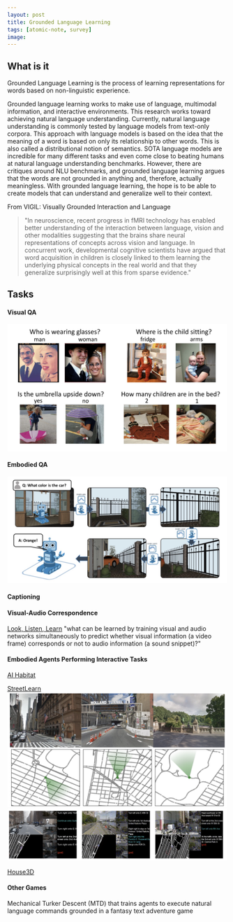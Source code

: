 ```yaml
---
layout: post
title: Grounded Language Learning
tags: [atomic-note, survey]
image:
---
```


<!--end_excerpt-->
## What is it
Grounded Language Learning is the process of learning representations for words based on non-linguistic experience.

Grounded language learning works to make use of language, multimodal information, and interactive environments. This research works toward achieving natural language understanding. Currently, natural language understanding is commonly tested by language models from text-only corpora. This approach with language models is based on the idea that the meaning of a word is based on only its relationship to other words. This is also called a distributional notion of semantics. SOTA language models are incredible for many different tasks and even come close to beating humans at natural language understanding benchmarks. However, there are critiques around NLU benchmarks, and grounded language learning argues that the words are not grounded in anything and, therefore, actually meaningless. With grounded language learning, the hope is to be able to create models that can understand and generalize well to their context.

From VIGIL: Visually Grounded Interaction and Language
> "In neuroscience, recent progress in fMRI technology has enabled better understanding of the interaction between language, vision and other modalities suggesting that the brains share neural representations of concepts across vision and language.
In concurrent work, developmental cognitive scientists have argued that word acquisition in children is closely linked to them learning the underlying physical concepts in the real world and that they generalize surprisingly well at this from sparse evidence."

## Tasks
#### Visual QA
![image](/images/posts/visual_qa.png)

#### Embodied QA
![image](/images/posts/embodied_qa.png)

#### Captioning

#### Visual-Audio Correspondence
[Look, Listen, Learn]("https://arxiv.org/abs/1705.08168") "what can be learned by training visual and audio networks simultaneously to predict whether visual information (a video frame) corresponds or not to audio information (a sound snippet)?"

#### Embodied Agents Performing Interactive Tasks
[AI Habitat](https://aihabitat.org/)

[StreetLearn](https://github.com/deepmind/streetlearn)
    ![image](/images/posts/street_learn.png)
    ![image](/images/posts/street_learn2.png)

[House3D](https://github.com/facebookresearch/House3D)

#### Other Games
Mechanical Turker Descent (MTD) that trains agents to execute natural language commands grounded in a fantasy text adventure game
